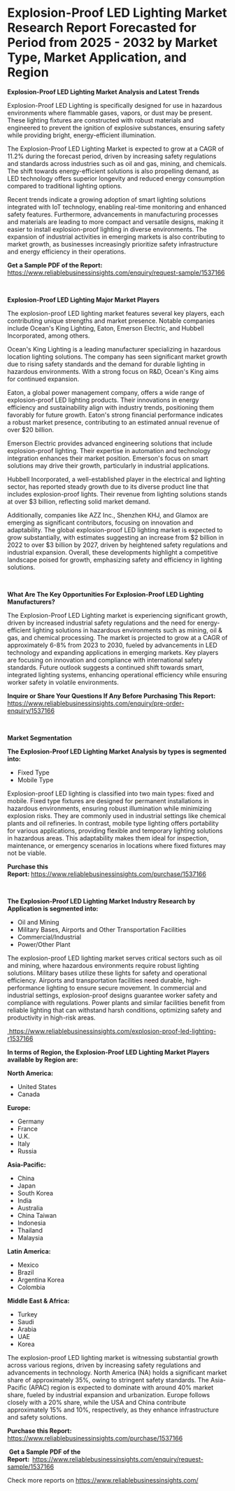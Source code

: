<p><h1>Explosion-Proof LED Lighting Market Research Report Forecasted for Period from 2025 -  2032 by Market Type, Market Application, and Region</h1></p><p><strong>Explosion-Proof LED Lighting Market Analysis and Latest Trends</strong></p>
<p><p>Explosion-Proof LED Lighting is specifically designed for use in hazardous environments where flammable gases, vapors, or dust may be present. These lighting fixtures are constructed with robust materials and engineered to prevent the ignition of explosive substances, ensuring safety while providing bright, energy-efficient illumination.</p><p>The Explosion-Proof LED Lighting Market is expected to grow at a CAGR of 11.2% during the forecast period, driven by increasing safety regulations and standards across industries such as oil and gas, mining, and chemicals. The shift towards energy-efficient solutions is also propelling demand, as LED technology offers superior longevity and reduced energy consumption compared to traditional lighting options.</p><p>Recent trends indicate a growing adoption of smart lighting solutions integrated with IoT technology, enabling real-time monitoring and enhanced safety features. Furthermore, advancements in manufacturing processes and materials are leading to more compact and versatile designs, making it easier to install explosion-proof lighting in diverse environments. The expansion of industrial activities in emerging markets is also contributing to market growth, as businesses increasingly prioritize safety infrastructure and energy efficiency in their operations.</p></p>
<p><strong>Get a Sample PDF of the Report:&nbsp;</strong> <a href="https://www.reliablebusinessinsights.com/enquiry/request-sample/1537166?utm_campaign=950&utm_medium=2&utm_source=Github&utm_content=ia&utm_term=27022025&utm_id=explosion-proof-led-lighting">https://www.reliablebusinessinsights.com/enquiry/request-sample/1537166</a></p>
<p>&nbsp;</p>
<p><strong>Explosion-Proof LED Lighting Major Market Players</strong></p>
<p><p>The explosion-proof LED lighting market features several key players, each contributing unique strengths and market presence. Notable companies include Ocean's King Lighting, Eaton, Emerson Electric, and Hubbell Incorporated, among others. </p><p>Ocean's King Lighting is a leading manufacturer specializing in hazardous location lighting solutions. The company has seen significant market growth due to rising safety standards and the demand for durable lighting in hazardous environments. With a strong focus on R&D, Ocean's King aims for continued expansion.</p><p>Eaton, a global power management company, offers a wide range of explosion-proof LED lighting products. Their innovations in energy efficiency and sustainability align with industry trends, positioning them favorably for future growth. Eaton's strong financial performance indicates a robust market presence, contributing to an estimated annual revenue of over $20 billion.</p><p>Emerson Electric provides advanced engineering solutions that include explosion-proof lighting. Their expertise in automation and technology integration enhances their market position. Emerson's focus on smart solutions may drive their growth, particularly in industrial applications.</p><p>Hubbell Incorporated, a well-established player in the electrical and lighting sector, has reported steady growth due to its diverse product line that includes explosion-proof lights. Their revenue from lighting solutions stands at over $3 billion, reflecting solid market demand.</p><p>Additionally, companies like AZZ Inc., Shenzhen KHJ, and Glamox are emerging as significant contributors, focusing on innovation and adaptability. The global explosion-proof LED lighting market is expected to grow substantially, with estimates suggesting an increase from $2 billion in 2022 to over $3 billion by 2027, driven by heightened safety regulations and industrial expansion. Overall, these developments highlight a competitive landscape poised for growth, emphasizing safety and efficiency in lighting solutions.</p></p>
<p>&nbsp;</p>
<p><strong>What Are The Key Opportunities For Explosion-Proof LED Lighting Manufacturers?</strong></p>
<p><p>The Explosion-Proof LED Lighting market is experiencing significant growth, driven by increased industrial safety regulations and the need for energy-efficient lighting solutions in hazardous environments such as mining, oil & gas, and chemical processing. The market is projected to grow at a CAGR of approximately 6-8% from 2023 to 2030, fueled by advancements in LED technology and expanding applications in emerging markets. Key players are focusing on innovation and compliance with international safety standards. Future outlook suggests a continued shift towards smart, integrated lighting systems, enhancing operational efficiency while ensuring worker safety in volatile environments.</p></p>
<p><strong>Inquire or Share Your Questions If Any Before Purchasing This Report:</strong> <a href="https://www.reliablebusinessinsights.com/enquiry/pre-order-enquiry/1537166?utm_campaign=950&utm_medium=2&utm_source=Github&utm_content=ia&utm_term=27022025&utm_id=explosion-proof-led-lighting">https://www.reliablebusinessinsights.com/enquiry/pre-order-enquiry/1537166</a></p>
<p>&nbsp;</p>
<p><strong>Market Segmentation</strong></p>
<p><strong>The Explosion-Proof LED Lighting Market Analysis by types is segmented into:</strong></p>
<p><ul><li>Fixed Type</li><li>Mobile Type</li></ul></p>
<p><p>Explosion-proof LED lighting is classified into two main types: fixed and mobile. Fixed type fixtures are designed for permanent installations in hazardous environments, ensuring robust illumination while minimizing explosion risks. They are commonly used in industrial settings like chemical plants and oil refineries. In contrast, mobile type lighting offers portability for various applications, providing flexible and temporary lighting solutions in hazardous areas. This adaptability makes them ideal for inspection, maintenance, or emergency scenarios in locations where fixed fixtures may not be viable.</p></p>
<p><strong>Purchase this Report:&nbsp;</strong><a href="https://www.reliablebusinessinsights.com/purchase/1537166?utm_campaign=950&utm_medium=2&utm_source=Github&utm_content=ia&utm_term=27022025&utm_id=explosion-proof-led-lighting">https://www.reliablebusinessinsights.com/purchase/1537166</a></p>
<p>&nbsp;</p>
<p><strong>The Explosion-Proof LED Lighting Market Industry Research by Application is segmented into:</strong></p>
<p><ul><li>Oil and Mining</li><li>Military Bases, Airports and Other Transportation Facilities</li><li>Commercial/Industrial</li><li>Power/Other Plant</li></ul></p>
<p><p>The explosion-proof LED lighting market serves critical sectors such as oil and mining, where hazardous environments require robust lighting solutions. Military bases utilize these lights for safety and operational efficiency. Airports and transportation facilities need durable, high-performance lighting to ensure secure movement. In commercial and industrial settings, explosion-proof designs guarantee worker safety and compliance with regulations. Power plants and similar facilities benefit from reliable lighting that can withstand harsh conditions, optimizing safety and productivity in high-risk areas.</p></p>
<p><a href="https://www.reliablebusinessinsights.com/explosion-proof-led-lighting-r1537166?utm_campaign=950&utm_medium=2&utm_source=Github&utm_content=ia&utm_term=27022025&utm_id=explosion-proof-led-lighting">&nbsp;https://www.reliablebusinessinsights.com/explosion-proof-led-lighting-r1537166</a></p>
<p><strong>In terms of Region, the Explosion-Proof LED Lighting Market Players available by Region are:</strong></p>
<p>
    <p> <strong> North America: </strong>
        <ul>
            <li>United States</li>
            <li>Canada</li>
        </ul>
        </p> 
    <p> <strong> Europe: </strong>
        <ul>
            <li>Germany</li>
            <li>France</li>
            <li>U.K.</li>
            <li>Italy</li>
            <li>Russia</li>
        </ul>
        </p> 
    <p> <strong> Asia-Pacific: </strong>
        <ul>
            <li>China</li>
            <li>Japan</li>
            <li>South Korea</li>
            <li>India</li>
            <li>Australia</li>
            <li>China Taiwan</li>
            <li>Indonesia</li>
            <li>Thailand</li>
            <li>Malaysia</li>
        </ul>
        </p> 
    <p> <strong> Latin America: </strong>
        <ul>
            <li>Mexico</li>
            <li>Brazil</li>
            <li>Argentina Korea</li>
            <li>Colombia</li>
        </ul>
        </p> 
    <p> <strong> Middle East & Africa: </strong>
        <ul>
            <li>Turkey</li>
            <li>Saudi</li>
            <li>Arabia</li>
            <li>UAE</li>
            <li>Korea</li>
        </ul>
    </p>
    </p>
<p><p>The explosion-proof LED lighting market is witnessing substantial growth across various regions, driven by increasing safety regulations and advancements in technology. North America (NA) holds a significant market share of approximately 35%, owing to stringent safety standards. The Asia-Pacific (APAC) region is expected to dominate with around 40% market share, fueled by industrial expansion and urbanization. Europe follows closely with a 20% share, while the USA and China contribute approximately 15% and 10%, respectively, as they enhance infrastructure and safety solutions.</p></p>
<p><strong>Purchase this Report: </strong><a href="https://www.reliablebusinessinsights.com/purchase/1537166?utm_campaign=950&utm_medium=2&utm_source=Github&utm_content=ia&utm_term=27022025&utm_id=explosion-proof-led-lighting">https://www.reliablebusinessinsights.com/purchase/1537166</a></p>
<p>&nbsp;<strong>Get a Sample PDF of the Report:&nbsp;&nbsp;</strong><a href="https://www.reliablebusinessinsights.com/enquiry/request-sample/1537166?utm_campaign=950&utm_medium=2&utm_source=Github&utm_content=ia&utm_term=27022025&utm_id=explosion-proof-led-lighting">https://www.reliablebusinessinsights.com/enquiry/request-sample/1537166</a></p>
<p><strong></strong></p>
<p>Check more reports on <a href="https://www.reliablebusinessinsights.com/?utm_campaign=950&utm_medium=2&utm_source=Github&utm_content=ia&utm_term=27022025&utm_id=explosion-proof-led-lighting">https://www.reliablebusinessinsights.com/</a></p>